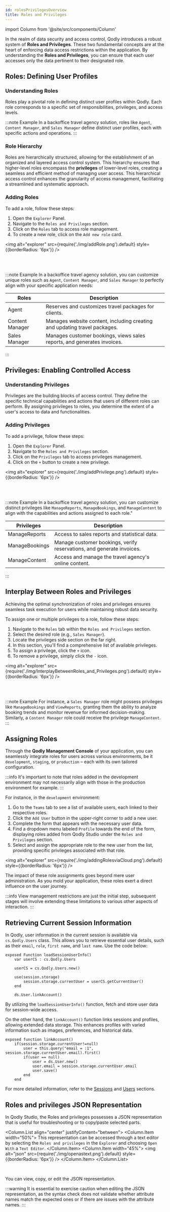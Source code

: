 ```yaml
---
id: rolesPrivilegesOverview
title: Roles and Privileges
---
```

import Column from '@site/src/components/Column'

In the realm of data security and access control, Qodly introduces a robust system of **Roles and Privileges**. These two fundamental concepts are at the heart of enforcing data access restrictions within the application. By understanding the **Roles and Privileges**, you can ensure that each user accesses only the data pertinent to their designated role. 

## Roles: Defining User Profiles 

### Understanding Roles  

Roles play a pivotal role in defining distinct user profiles within Qodly. Each role corresponds to a specific set of responsibilities, privileges, and access levels. 

:::note Example
In a backoffice travel agency solution, roles like `Agent`, `Content Manager`, and `Sales Manager` define distinct user profiles, each with specific actions and operations.
:::

### Role Hierarchy  

Roles are hierarchically structured, allowing for the establishment of an organized and layered access control system. This hierarchy ensures that higher-level roles encompass the **privileges** of lower-level roles, creating a seamless and efficient method of managing user access. This hierarchical access control enhances the granularity of access management, facilitating a streamlined and systematic approach.

### Adding Roles  

To add a role, follow these steps:

1. Open the `Explorer` Panel.
2. Navigate to the `Roles and Privileges` section.
3. Click on the `Roles` tab to access role management.
4. To create a new role, click on the `Add new role` card.

<img alt="explorer" src={require('./img/addRole.png').default} style={{borderRadius: '6px'}} />

<br/><br/>

:::note Example
In a backoffice travel agency solution, you can customize unique roles such as `Agent`, `Content Manager`, and `Sales Manager` to perfectly align with your specific application needs:


|Roles          |Description|
|---------------|---|
|Agent       | Reserves and customizes travel packages for clients.|  
|Content Manager| Manages website content, including creating and updating travel packages.|
|Sales Manager  | Manages customer bookings, views sales reports, and generates invoices.|
:::

## Privileges: Enabling Controlled Access

### Understanding Privileges  

Privileges are the building blocks of access control. They define the specific technical capabilities and actions that users of different roles can perform. By assigning privileges to roles, you determine the extent of a user's access to data and functionalities. 

### Adding Privileges  

To add a privilege, follow these steps:

1. Open the `Explorer` Panel.
2. Navigate to the `Roles and Privileges` section.
3. Click on the `Privileges` tab to access privileges management.
4. Click on the `+` button to create a new privilege.

<img alt="explorer" src={require('./img/addPrivilege.png').default} style={{borderRadius: '6px'}} />

<br/><br/>

:::note Example
In a backoffice travel agency solution, you can customize distinct privileges like `ManageReports`, `ManageBookings`, and `ManageContent` to align with the capabilities and actions assigned to each role."

|Privileges     |Description|
|---------------|---|
|ManageReports        | Access to sales reports and statistical data.|
|ManageBookings       | Manage customer bookings, verify reservations, and generate invoices.|
|ManageContent        | Access and manage the travel agency's online content.|
:::

## Interplay Between Roles and Privileges

Achieving the optimal synchronization of roles and privileges ensures seamless task execution for users while maintaining robust data security. 

To assign one or multiple privileges to a role, follow these steps:

1. Navigate to the `Roles` tab within the `Roles and Privileges` section.
2. Select the desired role (e.g., `Sales Manager`).
3. Locate the privileges side section on the far right.
4. In this section, you'll find a comprehensive list of available privileges.
5. To assign a privilege, click the `+` icon.
6. To remove a privilege, simply click the `-` icon.

<img alt="explorer" src={require('./img/InterplayBetweenRoles_and_Privileges.png').default} style={{borderRadius: '6px'}} />

<br/><br/>

:::note Example
For instance, a `Sales Manager` role might possess privileges like `ManageBookings` and `ViewReports`, granting them the ability to analyze booking trends and monitor revenue for informed decision-making. Similarly, a `Content Manager` role could receive the privilege `ManageContent`.
:::

## Assigning Roles

Through the **Qodly Management Console** of your application, you can seamlessly integrate roles for users across various environments, be it `development`, `staging`, or `production` – each with its own tailored configuration. 

:::info
It's important to note that roles added in the development environment may not necessarily align with those in the production environment for example.
:::

For instance, in the `development` environment:

1. Go to the `Teams` tab to see a list of available users, each linked to their respective roles.
2. Click the `Add User` button in the upper-right corner to add a new user.
3. Complete the form that appears with the necessary user data.
4. Find a dropdown menu labeled `Profile` towards the end of the form, displaying roles added from Qodly Studio under the `Roles and Privileges` section.
5. Select and assign the appropriate role to the new user from the list, providing specific privileges associated with that role.

<img alt="explorer" src={require('./img/addingRolesviaCloud.png').default} style={{borderRadius: '6px'}} />

The impact of these role assignments goes beyond mere user administration. As you mold your application, these roles exert a direct influence on the user journey. 

:::info
View management restrictions are just the initial step, subsequent stages will involve extending these limitations to various other aspects of interaction.
:::

## Retrieving Current Session Information

In Qodly, user information in the current session is available via `cs.Qodly.Users` class. This allows you to retrieve essential user details, such as their `email`, `role`, `first name`, and `last name`. Use the code below:

```qs
exposed Function loadSessionUserInfo()
	var userCS : cs.Qodly.Users
	
	userCS = cs.Qodly.Users.new()

	use(session.storage)
		session.storage.currentUser = userCS.getCurrentUser()
	end

    ds.User.linkAccount()
```

By utilizing the `loadSessionUserInfo()` function, fetch and store user data for session-wide access.


On the other hand, the `linkAccount()` function links sessions and profiles, allowing extended data storage. This enhances profiles with varied information such as images, preferences, and historical data.

```qs
exposed function linkAccount()
	if(session.storage.currentUser!=null)
		user = this.query("email = :1", session.storage.currentUser.email).first()
		if(user == null)
			user = ds.User.new()
			user.email = session.storage.currentUser.email
			user.save()
		end
	end
```

For more detailed information, refer to the [Sessions](../../language/SessionClass.md) and [Users](../../language/UsersClass.md) sections.



## Roles and privileges JSON Representation

In Qodly Studio, the Roles and privileges possesses a JSON representation that is useful for troubleshooting or to copy/paste selected parts.

<Column.List align="center" justifyContent="between">
	<Column.Item width="50%">
        This representation can be accessed through a text editor by selecting the <code>Roles and privileges</code> in the <code>Explorer</code> and choosing <code>Open With</code> a <code>Text Editor</code>.
	</Column.Item>
	<Column.Item width="45%">
        <img alt="json" src={require('./img/openastext.png').default} style={{borderRadius: '6px'}} />
	</Column.Item>
</Column.List>

<br/>

You can view, copy, or edit the JSON representation. 

:::warning
It is essential to exercise caution when editing the JSON representation, as the syntax check does not validate whether attribute names match the expected ones or if there are issues with the attribute names.
:::